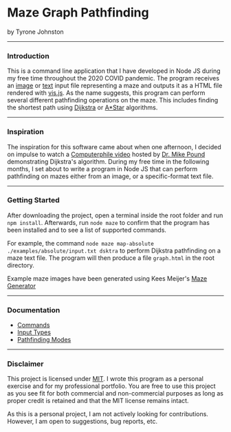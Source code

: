 # Maze Graph Pathfinding
by Tyrone Johnston

---

### Introduction
This is a command line application that I have developed in Node JS during my free time throughout the 2020 COVID pandemic. The program receives an [image](./info/input-types/maze.png) or [text](./info/input-types/absolute.md) input file representing a maze and outputs it as a HTML file rendered with [vis.js](https://visjs.org/). As the name suggests, this program can perform several different pathfinding operations on the maze. This includes finding the shortest path using [Dijkstra](https://en.wikipedia.org/wiki/Dijkstra%27s_algorithm) or [A*Star](https://en.wikipedia.org/wiki/A*_search_algorithm) algorithms.

---

### Inspiration
The inspiration for this software came about when one afternoon, I decided on impulse to watch a [Computerphile video](https://www.youtube.com/watch?v=GazC3A4OQTE) hosted by [Dr. Mike Pound](https://github.com/mikepound) demonstrating Dijkstra's algorithm. During my free time in the following months, I set about to write a program in Node JS that can perform pathfinding on mazes either from an image, or a specific-format text file.

---

### Getting Started
After downloading the project, open a terminal inside the root folder and run `npm install`. Afterwards, run `node maze` to confirm that the program has been installed and to see a list of supported commands.

For example, the command `node maze map-absolute ./examples/absolute/input.txt dsktra` to perform Dijkstra pathfinding on a maze text file. The program will then produce a file `graph.html` in the root directory.

Example maze images have been generated using Kees Meijer's [Maze Generator](https://keesiemeijer.github.io/maze-generator/)

---

### Documentation
* [Commands](./info/commands/readme.md)
* [Input Types](./info/input-types/readme.md)
* [Pathfinding Modes](./info/pathfinding-modes/readme.md)

---

### Disclaimer
This project is licensed under [MIT](https://opensource.org/licenses/MIT). I wrote this program as a personal exercise and for my professional portfolio. You are free to use this project as you see fit for both commercial and non-commercial purposes as long as proper credit is retained and that the MIT license remains intact.

As this is a personal project, I am not actively looking for contributions. However, I am open to suggestions, bug reports, etc.
